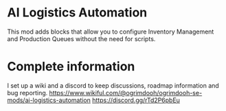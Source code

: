 # AI Logistics Automation

This mod adds blocks that allow you to configure Inventory Management and Production Queues without the need for scripts.

# Complete information

I set up a wiki and a discord to keep discussions, roadmap information and bug reporting.
https://www.wikiful.com/@ogrimdooh/ogrimdooh-se-mods/ai-logistics-automation
https://discord.gg/rTd2P6pbEu
